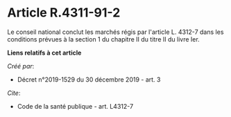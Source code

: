 # Article R.4311-91-2

Le conseil national conclut les marchés régis par l'article L. 4312-7 dans les conditions prévues à la section 1 du chapitre
II du titre II du livre Ier.

**Liens relatifs à cet article**

_Créé par_:

  - Décret n°2019-1529 du 30 décembre 2019 - art. 3

_Cite_:

  - Code de la santé publique - art. L4312-7
